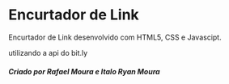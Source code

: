# Encurtador de Link

Encurtador de Link desenvolvido com HTML5, CSS e Javascipt.

utilizando a api do bit.ly

##### Criado por Rafael Moura e Italo Ryan Moura

